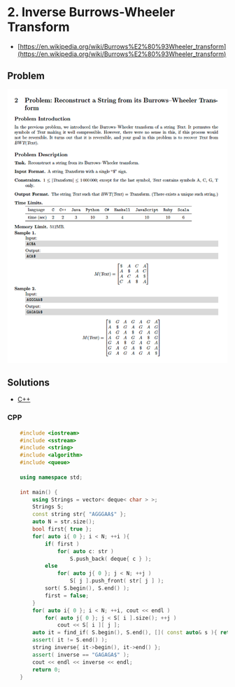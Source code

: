 # 2. Inverse Burrows-Wheeler Transform
* [https://en.wikipedia.org/wiki/Burrows%E2%80%93Wheeler_transform](https://en.wikipedia.org/wiki/Burrows%E2%80%93Wheeler_transform)

## Problem
![](docs/2_ibwt.png)

## Solutions
* [C++](#cpp)

### CPP
```cpp
    #include <iostream>
    #include <sstream>
    #include <string>
    #include <algorithm>
    #include <queue>

    using namespace std;

    int main() {
        using Strings = vector< deque< char > >;
        Strings S;
        const string str{ "AGGGAA$" };
        auto N = str.size();
        bool first{ true };
        for( auto i{ 0 }; i < N; ++i ){
            if( first )
                for( auto c: str )
                    S.push_back( deque{ c } );
            else
                for( auto j{ 0 }; j < N; ++j )
                    S[ j ].push_front( str[ j ] );
            sort( S.begin(), S.end() );
            first = false;
        }
        for( auto i{ 0 }; i < N; ++i, cout << endl )
            for( auto j{ 0 }; j < S[ i ].size(); ++j )
                cout << S[ i ][ j ];
        auto it = find_if( S.begin(), S.end(), []( const auto& s ){ return s.back() == '$'; });
        assert( it != S.end() );
        string inverse{ it->begin(), it->end() };
        assert( inverse == "GAGAGA$" );
        cout << endl << inverse << endl;
        return 0;
    }
```
